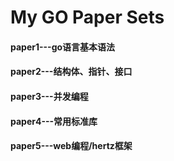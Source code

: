 # My GO Paper Sets

#### paper1---go语言基本语法

#### paper2---结构体、指针、接口

#### paper3---并发编程

#### paper4---常用标准库

#### paper5---web编程/hertz框架